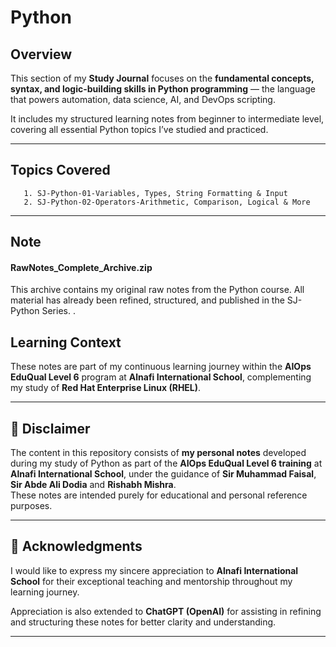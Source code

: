 # Python


## Overview

This section of my **Study Journal** focuses on the **fundamental concepts, syntax, and logic-building skills in Python programming** — the language that powers automation, data science, AI, and DevOps scripting.

It includes my structured learning notes from beginner to intermediate level, covering all essential Python topics I’ve studied and practiced.

---

## Topics Covered

       1. SJ-Python-01-Variables, Types, String Formatting & Input
       2. SJ-Python-02-Operators-Arithmetic, Comparison, Logical & More
---
## Note

#### RawNotes_Complete_Archive.zip
This archive contains my original raw notes from the Python course.
All material has already been refined, structured, and published in the SJ-Python Series. . 


## Learning Context

These notes are part of my continuous learning journey within the **AIOps EduQual Level 6** program at **Alnafi International School**, complementing my study of **Red Hat Enterprise Linux (RHEL)**.

---

## 📘 Disclaimer

The content in this repository consists of **my personal notes** developed during my study of Python as part of the **AIOps EduQual Level 6 training** at **Alnafi International School**, under the guidance of **Sir Muhammad Faisal**, **Sir Abde Ali Dodia** and **Rishabh Mishra**.  
These notes are intended purely for educational and personal reference purposes.

---

## 🙏 Acknowledgments

I would like to express my sincere appreciation to **Alnafi International School** for their exceptional teaching and mentorship throughout my learning journey.  

Appreciation is also extended to **ChatGPT (OpenAI)** for assisting in refining and structuring these notes for better clarity and understanding.

---
